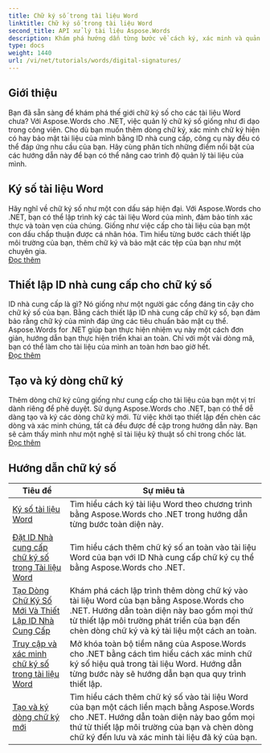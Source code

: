 ```yaml
---
title: Chữ ký số trong tài liệu Word
linktitle: Chữ ký số trong tài liệu Word
second_title: API xử lý tài liệu Aspose.Words
description: Khám phá hướng dẫn từng bước về cách ký, xác minh và quản lý chữ ký số trong tài liệu Word bằng Aspose.Words cho .NET.
type: docs
weight: 1440
url: /vi/net/tutorials/words/digital-signatures/
---
```

## Giới thiệu

Bạn đã sẵn sàng để khám phá thế giới chữ ký số cho các tài liệu Word chưa? Với Aspose.Words cho .NET, việc quản lý chữ ký số giống như đi dạo trong công viên. Cho dù bạn muốn thêm dòng chữ ký, xác minh chữ ký hiện có hay bảo mật tài liệu của mình bằng ID nhà cung cấp, công cụ này đều có thể đáp ứng nhu cầu của bạn. Hãy cùng phân tích những điểm nổi bật của các hướng dẫn này để bạn có thể nâng cao trình độ quản lý tài liệu của mình.

## Ký số tài liệu Word  

Hãy nghĩ về chữ ký số như một con dấu sáp hiện đại. Với Aspose.Words cho .NET, bạn có thể lập trình ký các tài liệu Word của mình, đảm bảo tính xác thực và toàn vẹn của chúng. Giống như việc cấp cho tài liệu của bạn một con dấu chấp thuận được cá nhân hóa. Tìm hiểu từng bước cách thiết lập môi trường của bạn, thêm chữ ký và bảo mật các tệp của bạn như một chuyên gia.  
[Đọc thêm](./digitally-signing-word-document/)  

## Thiết lập ID nhà cung cấp cho chữ ký số  

ID nhà cung cấp là gì? Nó giống như một người gác cổng đáng tin cậy cho chữ ký số của bạn. Bằng cách thiết lập ID nhà cung cấp chữ ký số, bạn đảm bảo rằng chữ ký của mình đáp ứng các tiêu chuẩn bảo mật cụ thể. Aspose.Words for .NET giúp bạn thực hiện nhiệm vụ này một cách đơn giản, hướng dẫn bạn thực hiện triển khai an toàn. Chỉ với một vài dòng mã, bạn có thể làm cho tài liệu của mình an toàn hơn bao giờ hết.  
[Đọc thêm](./set-digital-signature-provider-id/)  

## Tạo và ký dòng chữ ký  

Thêm dòng chữ ký cũng giống như cung cấp cho tài liệu của bạn một vị trí dành riêng để phê duyệt. Sử dụng Aspose.Words cho .NET, bạn có thể dễ dàng tạo và ký các dòng chữ ký mới. Từ việc khởi tạo thiết lập đến chèn các dòng và xác minh chúng, tất cả đều được đề cập trong hướng dẫn này. Bạn sẽ cảm thấy mình như một nghệ sĩ tài liệu kỹ thuật số chỉ trong chốc lát.  
[Đọc thêm](./create-and-sign-new-signature-line/)  

 ## Hướng dẫn chữ ký số
| Tiêu đề | Sự miêu tả |
| --- | --- |
| [Ký số tài liệu Word](./digitally-signing-word-document/) | Tìm hiểu cách ký tài liệu Word theo chương trình bằng Aspose.Words cho .NET trong hướng dẫn từng bước toàn diện này. |
| [Đặt ID Nhà cung cấp chữ ký số trong Tài liệu Word](./set-digital-signature-provider-id/) | Tìm hiểu cách thêm chữ ký số an toàn vào tài liệu Word của bạn với ID Nhà cung cấp chữ ký cụ thể bằng Aspose.Words cho .NET. |
| [Tạo Dòng Chữ Ký Số Mới Và Thiết Lập ID Nhà Cung Cấp](./create-new-digital-signature-line-and-set-provider-id/) | Khám phá cách lập trình thêm dòng chữ ký vào tài liệu Word của bạn bằng Aspose.Words cho .NET. Hướng dẫn toàn diện này bao gồm mọi thứ từ thiết lập môi trường phát triển của bạn đến chèn dòng chữ ký và ký tài liệu một cách an toàn. |
| [Truy cập và xác minh chữ ký số trong tài liệu Word](./access-and-digital-signature-verification/) | Mở khóa toàn bộ tiềm năng của Aspose.Words cho .NET bằng cách tìm hiểu cách xác minh chữ ký số hiệu quả trong tài liệu Word. Hướng dẫn từng bước này sẽ hướng dẫn bạn qua quy trình thiết lập. |
| [Tạo và ký dòng chữ ký mới](./create-and-sign-new-signature-line/) | Tìm hiểu cách thêm chữ ký số vào tài liệu Word của bạn một cách liền mạch bằng Aspose.Words cho .NET. Hướng dẫn toàn diện này bao gồm mọi thứ từ thiết lập môi trường của bạn và chèn dòng chữ ký đến lưu và xác minh tài liệu đã ký của bạn. |